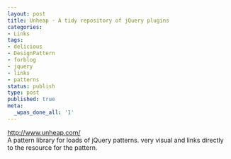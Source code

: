 ```yaml
---
layout: post
title: Unheap - A tidy repository of jQuery plugins
categories:
- Links
tags:
- delicious
- DesignPattern
- forblog
- jquery
- links
- patterns
status: publish
type: post
published: true
meta:
  _wpas_done_all: '1'
---
```

<p><a href="http://www.unheap.com/">http://www.unheap.com/</a><br />
A pattern library for loads of jQuery patterns. very visual and links directly to the resource for the pattern.</p>
